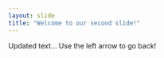 ```yaml
---
layout: slide
title: "Welcome to our second slide!"
---
```

Updated text...
Use the left arrow to go back!
